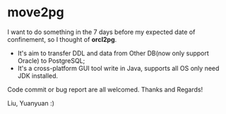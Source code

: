 # move2pg   
I want to do something in the 7 days before my expected date of confinement, so I thought of **orcl2pg**.

* It's aim to transfer DDL and data from Other DB(now only support Oracle) to PostgreSQL; 
* It's a cross-platform GUI tool write in Java, supports all OS only need JDK installed.

Code commit or bug report are all welcomed. Thanks and Regards!

Liu, Yuanyuan :)
